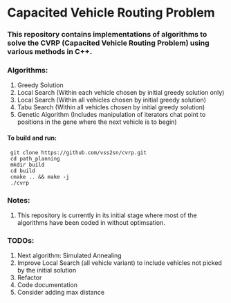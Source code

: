 # Capacited Vehicle Routing Problem #

### This repository contains implementations of algorithms to solve the CVRP (Capacited Vehicle Routing Problem) using various methods in C++. ###

### Algorithms: ###
1. Greedy Solution
2. Local Search (Within each vehicle chosen by initial greedy solution only)
3. Local Search (Within all vehicles chosen by initial greedy solution)
4. Tabu Search (Within all vehicles chosen by initial greedy solution)
5. Genetic Algorithm (Includes manipulation of iterators chat point to positions in the gene where the next vehicle is to begin)

#### To build and run: ####
     git clone https://github.com/vss2sn/cvrp.git  
     cd path_planning  
     mkdir build  
     cd build  
     cmake .. && make -j
     ./cvrp  

### Notes: ###
1. This repository is currently in its initial stage where most of the algorithms have been coded in without optimsation.

### TODOs: ###
1. Next algorithm: Simulated Annealing
2. Improve Local Search (all vehicle variant) to include vehicles not picked by the initial solution
3. Refactor
4. Code documentation
5. Consider adding max distance
